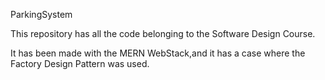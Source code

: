 ParkingSystem

This repository has all the code belonging to the Software Design Course.

It has been made with the MERN WebStack,and it has a case where the Factory Design Pattern was used.

